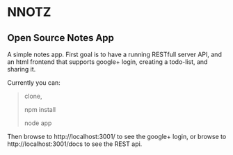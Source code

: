 NNOTZ
=====

Open Source Notes App
---------------------

A simple notes app. First goal is to have a running RESTfull server API, 
and an html frontend that supports google+ login, creating a todo-list, and sharing it.

Currently you can:

> clone,
>
> npm install
>
> node app

Then browse to http://localhost:3001/ to see the google+ login, or browse to http://localhost:3001/docs to see the REST api.

